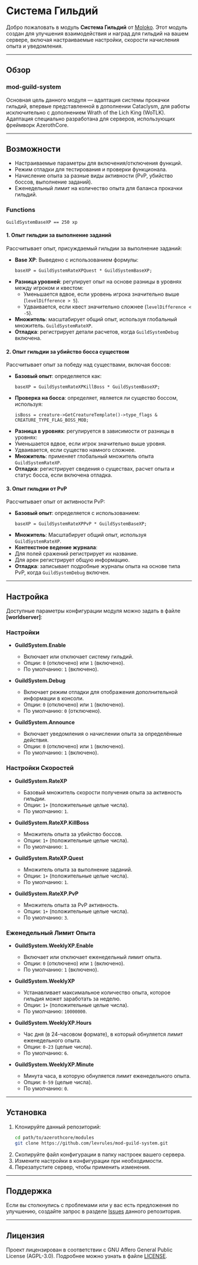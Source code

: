 # Система Гильдий

Добро пожаловать в модуль **Система Гильдий** от [Moloko](https://github.com/levrules/mod-guild-system).
Этот модуль создан для улучшения взаимодействия и наград для гильдий на вашем сервере, включая настраиваемые настройки, скорости начисления опыта и уведомления.

---

## Обзор

### **mod-guild-system**
Основная цель данного модуля — адаптация системы прокачки гильдий, впервые представленной в дополнении Cataclysm, для работы исключительно с дополнением Wrath of the Lich King (WoTLK). Адаптация специально разработана для серверов, использующих фреймворк AzerothCore.

---

## Возможности

- Настраиваемые параметры для включения/отключения функций.
- Режим отладки для тестирования и проверки функционала.
- Начисление опыта за разные виды активности (PvP, убийство боссов, выполнение заданий).
- Еженедельный лимит на количество опыта для баланса прокачки гильдий.


### Functions

```
GuildSystemBaseXP == 250 xp
```

#### 1. Опыт гильдии за выполнение заданий

Рассчитывает опыт, присуждаемый гильдии за выполнение заданий:

- **Base XP**: Выведено с использованием формулы:
  ```
  baseXP = GuildSystemRateXPQuest * GuildSystemBaseXP;
  ```
- **Разница уровней**: регулирует опыт на основе разницы в уровнях между игроком и квестом:
  - Уменьшается вдвое, если уровень игрока значительно выше (`levelDifference > 5`).
  - Удваивается, если квест значительно сложнее (`levelDifference < -5`).
- **Множитель**: масштабирует общий опыт, используя глобальный множитель. `GuildSystemRateXP`.
- **Отладка**: регистрирует детали расчетов, когда `GuildSystemDebug` включена.

#### 2. Опыт гильдии за убийство босса существом

Рассчитывает опыт за победу над существами, включая боссов:

- **Базовый опыт**: определяется как:
  ```
  baseXP = GuildSystemRateXPKillBoss * GuildSystemBaseXP;
  ```
- **Проверка на босса**: определяет, является ли существо боссом, используя:
  ```
  isBoss = creature->GetCreatureTemplate()->type_flags & CREATURE_TYPE_FLAG_BOSS_MOB;
  ```
- **Разница в уровнях**: регулируется в зависимости от разницы в уровнях:
- Уменьшается вдвое, если игрок значительно выше уровня.
- Удваивается, если существо намного сложнее.
- **Множитель**: применяет глобальный множитель опыта `GuildSystemRateXP`.
- **Отладка**: регистрирует сведения о существах, расчет опыта и статус босса, если включена отладка.

#### 3. Опыт гильдии от PvP

Рассчитывает опыт от активности PvP:

- **Базовый опыт**: определяется с использованием:
  ```
  baseXP = GuildSystemRateXPPvP * GuildSystemBaseXP;
  ```
- **Множитель**: Масштабирует общий опыт, используя `GuildSystemRateXP`.
- **Контекстное ведение журнала**:
- Для полей сражений регистрирует их название.
- Для арен регистрирует общую информацию.
- **Отладка**: записывает подробные журналы опыта на основе типа PvP, когда `GuildSystemDebug` включен.

---

## Настройка

Доступные параметры конфигурации модуля можно задать в файле **[worldserver]**:

### **Настройки**

- **GuildSystem.Enable**
  - Включает или отключает систему гильдий.
  - Опции: `0` (отключено) или `1` (включено).
  - По умолчанию: `1` (включено).

- **GuildSystem.Debug**
  - Включает режим отладки для отображения дополнительной информации в консоли.
  - Опции: `0` (отключено) или `1` (включено).
  - По умолчанию: `0` (отключено).

- **GuildSystem.Announce**
  - Включает уведомления о начислении опыта за определённые действия.
  - Опции: `0` (отключено) или `1` (включено).
  - По умолчанию: `1` (включено).

### **Настройки Скоростей**

- **GuildSystem.RateXP**
  - Базовый множитель скорости получения опыта за активность гильдии.
  - Опции: `1+` (положительные целые числа).
  - По умолчанию: `1`.

- **GuildSystem.RateXP.KillBoss**
  - Множитель опыта за убийство боссов.
  - Опции: `1+` (положительные целые числа).
  - По умолчанию: `1`.

- **GuildSystem.RateXP.Quest**
  - Множитель опыта за выполнение заданий.
  - Опции: `1+` (положительные целые числа).
  - По умолчанию: `1`.

- **GuildSystem.RateXP.PvP**
  - Множитель опыта за PvP активность.
  - Опции: `1+` (положительные целые числа).
  - По умолчанию: `3`.

### **Еженедельный Лимит Опыта**

- **GuildSystem.WeeklyXP.Enable**
  - Включает или отключает еженедельный лимит опыта.
  - Опции: `0` (отключено) или `1` (включено).
  - По умолчанию: `1` (включено).

- **GuildSystem.WeeklyXP**
  - Устанавливает максимальное количество опыта, которое гильдия может заработать за неделю.
  - Опции: `1+` (положительные целые числа).
  - По умолчанию: `10000000`.

- **GuildSystem.WeeklyXP.Hours**
  - Час дня (в 24-часовом формате), в который обнуляется лимит еженедельного опыта.
  - Опции: `0-23` (целые числа).
  - По умолчанию: `6`.

- **GuildSystem.WeeklyXP.Minute**
  - Минута часа, в которую обнуляется лимит еженедельного опыта.
  - Опции: `0-59` (целые числа).
  - По умолчанию: `0`.

---

## Установка

1. Клонируйте данный репозиторий:
   ```bash
   cd path/to/azerothcore/modules
   git clone https://github.com/levrules/mod-guild-system.git
   ```
2. Скопируйте файл конфигурации в папку настроек вашего сервера.
3. Измените настройки в конфигурации при необходимости.
4. Перезапустите сервер, чтобы применить изменения.

---

## Поддержка

Если вы столкнулись с проблемами или у вас есть предложения по улучшению, создайте запрос в разделе [Issues](https://github.com/levrules/mod-guild-system) данного репозитория.

---

## Лицензия

Проект лицензирован в соответствии с GNU Affero General Public License (AGPL-3.0). Подробнее можно узнать в файле [LICENSE](LICENSE).
